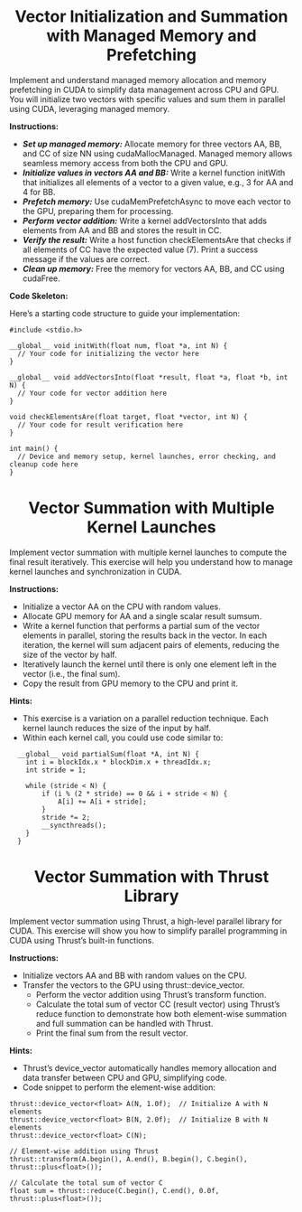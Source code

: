 <p align="center"> <h1 align="center">Vector Initialization and Summation with Managed Memory and Prefetching</h1> </p>

Implement and understand managed memory allocation and memory prefetching in CUDA to simplify data management across CPU and GPU. You will initialize two vectors with specific values and sum them in parallel using CUDA, leveraging managed memory.

**Instructions:**

- ***Set up managed memory:*** Allocate memory for three vectors AA, BB, and CC of size NN using cudaMallocManaged. Managed memory allows seamless memory access from both the CPU and GPU.
- ***Initialize values in vectors AA and BB:*** Write a kernel function initWith that initializes all elements of a vector to a given value, e.g., 3 for AA and 4 for BB.
- ***Prefetch memory:*** Use cudaMemPrefetchAsync to move each vector to the GPU, preparing them for processing.
- ***Perform vector addition:*** Write a kernel addVectorsInto that adds elements from AA and BB and stores the result in CC.
- ***Verify the result:*** Write a host function checkElementsAre that checks if all elements of CC have the expected value (7). Print a success message if the values are correct.
- ***Clean up memory:*** Free the memory for vectors AA, BB, and CC using cudaFree.

**Code Skeleton:**

Here’s a starting code structure to guide your implementation:
```
#include <stdio.h>

__global__ void initWith(float num, float *a, int N) {
  // Your code for initializing the vector here
}

__global__ void addVectorsInto(float *result, float *a, float *b, int N) {
  // Your code for vector addition here
}

void checkElementsAre(float target, float *vector, int N) {
  // Your code for result verification here
}

int main() {
  // Device and memory setup, kernel launches, error checking, and cleanup code here
}
```














<p align="center"> <h1 align="center">Vector Summation with Multiple Kernel Launches</h1> </p>

Implement vector summation with multiple kernel launches to compute the final result iteratively. This exercise will help you understand how to manage kernel launches and synchronization in CUDA.

**Instructions:**

- Initialize a vector AA on the CPU with random values.
- Allocate GPU memory for AA and a single scalar result sumsum.
- Write a kernel function that performs a partial sum of the vector elements in parallel, storing the results back in the vector. In each iteration, the kernel will sum adjacent pairs of elements, reducing the size of the vector by half.
- Iteratively launch the kernel until there is only one element left in the vector (i.e., the final sum).
- Copy the result from GPU memory to the CPU and print it.

**Hints:**

- This exercise is a variation on a parallel reduction technique. Each kernel launch reduces the size of the input by half.
- Within each kernel call, you could use code similar to:

```
  __global__ void partialSum(float *A, int N) {
    int i = blockIdx.x * blockDim.x + threadIdx.x;
    int stride = 1;

    while (stride < N) {
        if (i % (2 * stride) == 0 && i + stride < N) {
            A[i] += A[i + stride];
        }
        stride *= 2;
        __syncthreads();
    }
  }

```


<p align="center"> <h1 align="center">Vector Summation with Thrust Library</h1> </p>

 Implement vector summation using Thrust, a high-level parallel library for CUDA. This exercise will show you how to simplify parallel programming in CUDA using Thrust’s built-in functions.
 
**Instructions:**

  - Initialize vectors AA and BB with random values on the CPU.
- Transfer the vectors to the GPU using thrust::device_vector.
   - Perform the vector addition using Thrust’s transform function.
   - Calculate the total sum of vector CC (result vector) using Thrust’s reduce function to demonstrate how both element-wise summation and full summation can be handled with Thrust.
   - Print the final sum from the result vector.

**Hints:**

  - Thrust’s device_vector automatically handles memory allocation and data transfer between CPU and GPU, simplifying code.
- Code snippet to perform the element-wise addition:

```
thrust::device_vector<float> A(N, 1.0f);  // Initialize A with N elements
thrust::device_vector<float> B(N, 2.0f);  // Initialize B with N elements
thrust::device_vector<float> C(N);

// Element-wise addition using Thrust
thrust::transform(A.begin(), A.end(), B.begin(), C.begin(), thrust::plus<float>());

// Calculate the total sum of vector C
float sum = thrust::reduce(C.begin(), C.end(), 0.0f, thrust::plus<float>());
```
